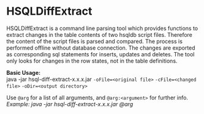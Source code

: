 HSQLDiffExtract
===============


HSQLDiffExtract is a command line parsing tool which provides functions to extract changes in the table contents 
of two hsqldb script files. Therefore the content of the script files is parsed and compared. The process is performed offline without database connection. The changes 
are exported as corresponding sql statements for inserts, updates and deletes. The tool only looks for
changes in the row states, not in the table definitions.

**Basic Usage:**  
java -jar hsql-diff-extract-x.x.x.jar `-oFile=<original file>` `-cFile=<changed file>` `-oDir=<output directory>`

Use `@arg` for a list of all arguments, and `@arg:<argument>` for further info.  
*Example: java -jar hsql-diff-extract-x.x.x.jar @arg*
